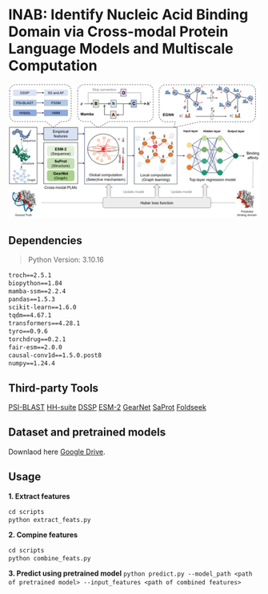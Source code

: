 # INAB: Identify Nucleic Acid Binding Domain via Cross-modal Protein Language Models and Multiscale Computation
![Pipeline](./images/pipeline.png)
## Dependencies
> Python Version: 3.10.16
```
troch==2.5.1
biopython==1.84
mamba-ssm==2.2.4
pandas==1.5.3
scikit-learn==1.6.0
tqdm==4.67.1
transformers==4.28.1
tyro==0.9.6
torchdrug==0.2.1
fair-esm==2.0.0
causal-conv1d==1.5.0.post8
numpy==1.24.4
```

## Third-party Tools

[PSI-BLAST](https://ftp.ncbi.nlm.nih.gov/blast/executables/blast+/LATEST/)
[HH-suite](https://github.com/soedinglab/hh-suite)
[DSSP](https://swift.cmbi.umcn.nl/gv/dssp/DSSP_5.html)
[ESM-2](https://github.com/facebookresearch/esmn)
[GearNet](https://github.com/DeepGraphLearning/GearNet)
[SaProt](https://github.com/westlake-repl/SaProt)
[Foldseek](https://github.com/steineggerlab/foldseek)

## Dataset and pretrained models

Downlaod here [Google Drive](https://drive.google.com/drive/folders/1KLv127DwIMTm308UcSMp-UsKhIjPhhyH?usp=sharing).

## Usage
**1. Extract features**
```
cd scripts
python extract_feats.py
```
**2. Compine features**
```
cd scripts
python combine_feats.py
```
**3. Predict using pretrained model**
`python predict.py --model_path <path of pretrained model> --input_features <path of combined features>`
